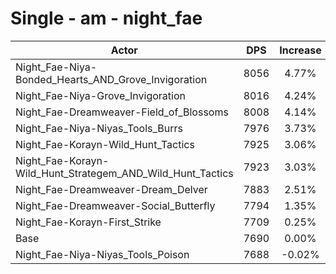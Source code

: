 # Single - am - night_fae
| Actor | DPS | Increase |
|---|:---:|:---:|
|Night_Fae-Niya-Bonded_Hearts_AND_Grove_Invigoration|8056|4.77%|
|Night_Fae-Niya-Grove_Invigoration|8016|4.24%|
|Night_Fae-Dreamweaver-Field_of_Blossoms|8008|4.14%|
|Night_Fae-Niya-Niyas_Tools_Burrs|7976|3.73%|
|Night_Fae-Korayn-Wild_Hunt_Tactics|7925|3.06%|
|Night_Fae-Korayn-Wild_Hunt_Strategem_AND_Wild_Hunt_Tactics|7923|3.03%|
|Night_Fae-Dreamweaver-Dream_Delver|7883|2.51%|
|Night_Fae-Dreamweaver-Social_Butterfly|7794|1.35%|
|Night_Fae-Korayn-First_Strike|7709|0.25%|
|Base|7690|0.00%|
|Night_Fae-Niya-Niyas_Tools_Poison|7688|-0.02%|
